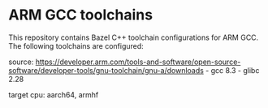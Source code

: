 # ARM GCC toolchains

This repository contains Bazel C++ toolchain configurations for ARM GCC. The
following toolchains are configured:

source:
https://developer.arm.com/tools-and-software/open-source-software/developer-tools/gnu-toolchain/gnu-a/downloads -
gcc 8.3 - glibc 2.28

target cpu: aarch64, armhf
